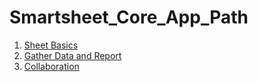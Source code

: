 # Smartsheet_Core_App_Path

1. [Sheet Basics](https://github.com/bsharphd/Smartsheet_Core_App_Path/wiki/01-Sheet-Basics-Quiz)
2. [Gather Data and Report](https://github.com/bsharphd/Smartsheet_Core_App_Path/wiki/02-Gather-Data-and-Report-Quiz)
3. [Collaboration](https://github.com/bsharphd/Smartsheet_Core_App_Path/wiki/03-Collaboration-Quiz)

